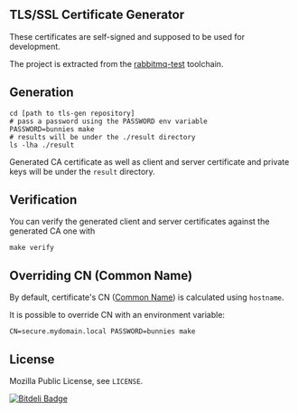 ## TLS/SSL Certificate Generator

These certificates are self-signed and supposed to be used for development.

The project is extracted from the [rabbitmq-test](http://hg.rabbitmq.com/rabbitmq-test/file/4bb389276318/certs) toolchain.

## Generation

    cd [path to tls-gen repository]
    # pass a password using the PASSWORD env variable
    PASSWORD=bunnies make
    # results will be under the ./result directory
    ls -lha ./result

Generated CA certificate as well as client and server certificate and private keys will be
under the `result` directory.

## Verification

You can verify the generated client and server certificates against the generated CA one with

    make verify

## Overriding CN (Common Name)

By default, certificate's CN ([Common Name](http://tldp.org/HOWTO/Apache-WebDAV-LDAP-HOWTO/glossary.html)) is calculated using `hostname`.

It is possible to override CN with an environment variable:

    CN=secure.mydomain.local PASSWORD=bunnies make


## License

Mozilla Public License, see `LICENSE`.


[![Bitdeli Badge](https://d2weczhvl823v0.cloudfront.net/ruby-amqp/tls-gen/trend.png)](https://bitdeli.com/free "Bitdeli Badge")

